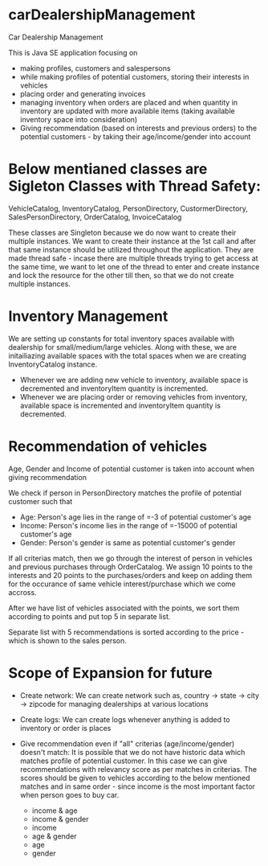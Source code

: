 # carDealershipManagement
Car Dealership Management

This is Java SE application focusing on 
- making profiles, customers and salespersons
- while making profiles of potential customers, storing their interests in vehicles
- placing order and generating invoices
- managing inventory when orders are placed and when quantity in inventory are updated with more available items (taking available inventory space into consideration)
- Giving recommendation (based on interests and previous orders) to the potential customers - by taking their age/income/gender into account

# Below mentianed classes are Sigleton Classes with Thread Safety: 
VehicleCatalog, 
InventoryCatalog, 
PersonDirectory, 
CustormerDirectory, 
SalesPersonDirectory, 
OrderCatalog, 
InvoiceCatalog

These classes are Singleton because we do now want to create their multiple instances. We want to create their instance at the  1st call and after that same instance should be utilized throughout the application.
They are made thread safe - incase there are multiple threads trying to get access at the same time, we want to let one of the thread to enter and create instance and lock the resource for the other till then, so that we do not create multiple instances.

# Inventory Management

We are setting up constants for total inventory spaces available with dealership for small/medium/large vehicles. Along with these, we are initailiazing available spaces with the total spaces when we are creating InventoryCatalog instance.

- Whenever we are adding new vehicle to inventory, available space is decremented and inventoryItem quantity is incremented.
- Whenever we are placing order or removing vehicles from inventory, available space is incremented and inventoryItem quantity is decremented.

# Recommendation of vehicles

Age, Gender and Income of potential customer is taken into account when giving recommendation

We check if person in PersonDirectory matches the profile of potential customer such that
- Age: Person's age lies in the range of =-3 of potential customer's age
- Income: Person's income lies in the range of =-15000 of potential customer's age
- Gender: Person's gender is same as potential customer's gender

If all criterias match, then we go through the interest of person in vehicles and previous purchases through OrderCatalog. We assign 10 points to the interests and 20 points to the purchases/orders and keep on adding them for the occurance of same vehicle interest/purchase which we come accross.

After we have list of vehicles associated with the points, we sort them according to points and put top 5 in separate list.

Separate list with 5 recommendations is sorted according to the price - which is shown to the sales person.

# Scope of Expansion for future
  - Create network: 
    We can create network such as, country -> state -> city -> zipcode for managing dealerships at various locations
  
  - Create logs: 
    We can create logs whenever anything is added to inventory or order is places
  
  - Give recommendation even if "all" criterias (age/income/gender) doesn't match: 
    It is possible that we do not have historic data which matches profile of potential customer. In this case we can give recommendations with relevancy score as per matches in criterias. The scores should be given to vehicles according to the below mentioned matches and in same order - since income is the most important factor when person goes to buy car.
    - income & age
    - income & gender
    - income
    - age & gender
    - age
    - gender

